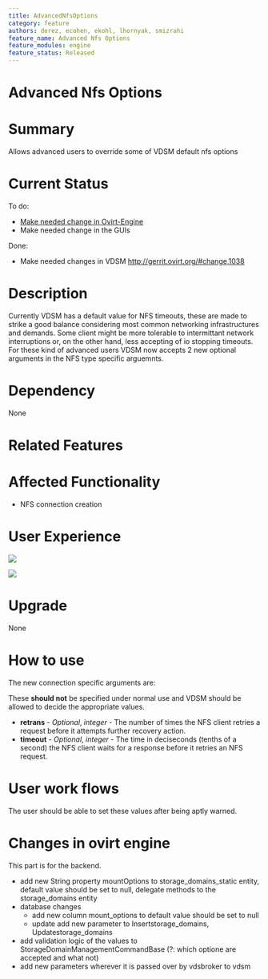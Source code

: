 ```yaml
---
title: AdvancedNfsOptions
category: feature
authors: derez, ecohen, ekohl, lhornyak, smizrahi
feature_name: Advanced Nfs Options
feature_modules: engine
feature_status: Released
---
```


# Advanced Nfs Options

# Summary

Allows advanced users to override some of VDSM default nfs options

# Current Status

To do:

*   [Make needed change in Ovirt-Engine](/develop/release-management/features/storage/advancednfsoptions/#changes-in-ovirt-engine)
*   Make needed change in the GUIs

Done:

*   Make needed changes in VDSM <http://gerrit.ovirt.org/#change,1038>

# Description

Currently VDSM has a default value for NFS timeouts, these are made to strike a good balance considering most common networking infrastructures and demands. Some client might be more tolerable to intermittant network interruptions or, on the other hand, less accepting of io stopping timeouts. For these kind of advanced users VDSM now accepts 2 new optional arguments in the NFS type specific arguemnts.

# Dependency

None

# Related Features

# Affected Functionality

*   NFS connection creation

# User Experience

![](/images/wiki/Nfsoptionsnewdomaindialog.png)

![](/images/wiki/Nfsoptionsnewdomaindialogadvanced.png)

# Upgrade

None

# How to use

The new connection specific arguments are:

These **should not** be specified under normal use and VDSM should be allowed to decide the appropriate values.

*   **retrans** - *Optional*, *integer* - The number of times the NFS client retries a request before it attempts further recovery action.
*   **timeout** - *Optional*, *integer* - The time in deciseconds (tenths of a second) the NFS client waits for a response before it retries an NFS request.

# User work flows

The user should be able to set these values after being aptly warned.

# Changes in ovirt engine

This part is for the backend.

*   add new String property mountOptions to storage_domains_static entity, default value should be set to null, delegate methods to the storage_domains entity
*   database changes
    -   add new column mount_options to default value should be set to null
    -   update add new parameter to Insertstorage_domains, Updatestorage_domains
*   add validation logic of the values to StorageDomainManagementCommandBase (?: which optione are accepted and what not)
*   add new parameters wherever it is passed over by vdsbroker to vdsm

